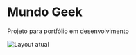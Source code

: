 # Mundo Geek
Projeto para portfólio em desenvolvimento

![Layout atual](https://github.com/MarcosWolf/mundogeek/assets/26293082/99a2210b-8cb0-476c-8b1a-baafd440fa13)


